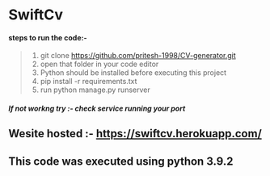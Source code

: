 # SwiftCv
#### steps to run the code:-
> 1) git clone https://github.com/pritesh-1998/CV-generator.git
> 2) open that folder in your code editor
> 3) Python should be installed before executing this project 
> 4) pip install -r requirements.txt
> 5) run python manage.py runserver
##### If not workng try :-  *check service running your port*
## Wesite hosted :- https://swiftcv.herokuapp.com/
## This code was executed using python 3.9.2
